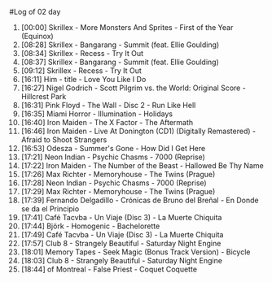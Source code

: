 #Log of 02 day

1. [00:00] Skrillex - More Monsters And Sprites - First of the Year (Equinox)
1. [08:28] Skrillex - Bangarang - Summit (feat. Ellie Goulding)
1. [08:34] Skrillex - Recess - Try It Out
1. [08:37] Skrillex - Bangarang - Summit (feat. Ellie Goulding)
1. [09:12] Skrillex - Recess - Try It Out
1. [16:11] Him - title - Love You Like I Do
1. [16:27] Nigel Godrich - Scott Pilgrim vs. the World: Original Score - Hillcrest Park
1. [16:31] Pink Floyd - The Wall - Disc 2 - Run Like Hell
1. [16:35] Miami Horror - Illumination - Holidays
1. [16:40] Iron Maiden - The X Factor - The Aftermath
1. [16:46] Iron Maiden - Live At Donington (CD1) (Digitally Remastered) - Afraid to Shoot Strangers
1. [16:53] Odesza - Summer's Gone - How Did I Get Here
1. [17:21] Neon Indian - Psychic Chasms - 7000 (Reprise)
1. [17:22] Iron Maiden - The Number of the Beast - Hallowed Be Thy Name
1. [17:26] Max Richter - Memoryhouse - The Twins (Prague)
1. [17:28] Neon Indian - Psychic Chasms - 7000 (Reprise)
1. [17:29] Max Richter - Memoryhouse - The Twins (Prague)
1. [17:39] Fernando Delgadillo - Crónicas de Bruno del Breñal - En Donde se da el Principio
1. [17:41] Café Tacvba - Un Viaje (Disc 3) - La Muerte Chiquita
1. [17:44] Björk - Homogenic - Bachelorette
1. [17:49] Café Tacvba - Un Viaje (Disc 3) - La Muerte Chiquita
1. [17:57] Club 8 - Strangely Beautiful - Saturday Night Engine
1. [18:01] Memory Tapes - Seek Magic (Bonus Track Version) - Bicycle
1. [18:03] Club 8 - Strangely Beautiful - Saturday Night Engine
1. [18:44] of Montreal - False Priest - Coquet Coquette
